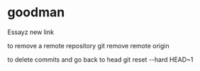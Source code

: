 # goodman
Essayz new link


to remove a remote repository
git remove remote origin

to delete commits and go back to head
git reset --hard HEAD~1